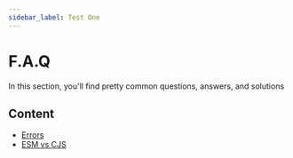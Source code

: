 ```yaml
---
sidebar_label: Test One
---
```


# F.A.Q

In this section, you'll find pretty common questions, answers, and solutions

## Content

- [Errors](/docs/guides/FAQ/Errors)
- [ESM vs CJS](/docs/guides/FAQ/esm-vs-cjs)
